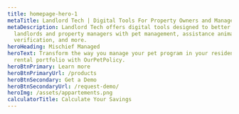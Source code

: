 ```yaml
---
title: homepage-hero-1
metaTitle: Landlord Tech | Digital Tools For Property Owners and Managers
metaDescription: Landlord Tech offers digital tools designed to better serve
  landlords and property managers with pet management, assistance animal
  verification, and more.
heroHeading: Mischief Managed
heroText: Transform the way you manage your pet program in your residential
  rental portfolio with OurPetPolicy.
heroBtnPrimary: Learn more
heroBtnPrimaryUrl: /products
heroBtnSecondary: Get a Demo
heroBtnSecondaryUrl: /request-demo/
heroImg: /assets/appartements.png
calculatorTitle: Calculate Your Savings
---
```

